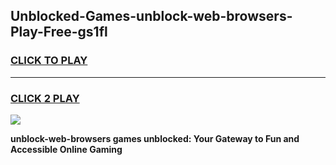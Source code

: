 
## Unblocked-Games-unblock-web-browsers-Play-Free-gs1fl
<h3>
<a href="https://premium76.site?title=unblock-web-browsers&ref=18A">CLICK TO PLAY</a></h3>
<hr>

<h3>
<a href="https://premium76.site?title=unblock-web-browsers&ref=18A">CLICK 2 PLAY</a>
  
</h3>

<a href="https://premium76.site?title=unblock-web-browsers&ref=18A"><img src="https://clearcache.store/games.png"></a>


**unblock-web-browsers games unblocked: Your Gateway to Fun and Accessible Online Gaming**
